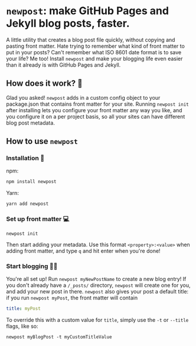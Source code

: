 # `newpost`: make GitHub Pages and Jekyll blog posts, faster.

A little utility that creates a blog post file quickly, without copying and pasting front matter. Hate trying to remember what kind of front matter to put in your posts? Can't remember what ISO 8601 date format is to save your life? Me too! Install `newpost` and make your blogging life even easier than it already is with GitHub Pages and Jekyll.

## How does it work? 👀

Glad you asked! `newpost` adds in a custom config object to your package.json that contains front matter for your site. Running `newpost init` after installing lets you configure your front matter any way you like, and you configure it on a per project basis, so all your sites can have different blog post metadata.

## How to use `newpost`

### Installation 🚀

npm:

```bash
npm install newpost
```

Yarn:

```shell
yarn add newpost
```

### Set up front matter 💻

```shell
newpost init
```

Then start adding your metadata. Use this format `<property>:<value>` when adding front matter, and type `q` and hit enter when you're done!

### Start blogging 🎉📝

You're all set up! Run `newpost myNewPostName` to create a new blog entry! If you don't already have a `/_posts/` directory, `newpost` will create one for you, and add your new post in there. `newpost` also gives your post a default title: if you run `newpost myPost`, the front matter will contain

```yaml
title: myPost
```

To override this with a custom value for `title`, simply use the `-t` or `--title` flags, like so:

```shell
newpost myBlogPost -t myCustomTitleValue
```
